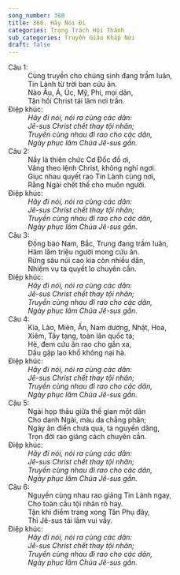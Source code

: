 ```yaml
---
song_number: 360
title: 360. Hãy Nói Đi
categories: Trọng Trách Hội Thánh
sub_categories: Truyền Giáo Khắp Nơi
draft: false
---
```

<dl><dt>Câu 1:</dt><dd data-verse="1">Cùng truyền cho chúng sinh đang trầm luân, <br/>Tin Lành từ trời ban cứu ân. <br/>Nào Âu, Á, Úc, Mỹ, Phi, mọi dân, <br/>Tận hồi Christ tái lâm nơi trần. </dd><dt>Điệp khúc:</dt><dd data-chorus="1"><em>Hãy đi nói, nói ra cùng các dân: <br/>Jê-sus Christ chết thay tội nhân; <br/>Truyền cùng nhau đi rao cho các dân, <br/>Ngày phục lâm Chúa Jê-sus gần. </em></dd><dt>Câu 2:</dt><dd data-verse="2">Nầy là thiên chức Cơ Đốc đồ ơi, <br/>Vâng theo lệnh Christ, không nghỉ ngơi. <br/>Giục nhau quyết rao Tin Lành cùng nơi, <br/>Rằng Ngài chết thế cho muôn người. </dd><dt>Điệp khúc:</dt><dd data-chorus="1"><em>Hãy đi nói, nói ra cùng các dân: <br/>Jê-sus Christ chết thay tội nhân; <br/>Truyền cùng nhau đi rao cho các dân, <br/>Ngày phục lâm Chúa Jê-sus gần. </em></dd><dt>Câu 3:</dt><dd data-verse="3">Đồng bào Nam, Bắc, Trung đang trầm luân, <br/>Hăm lăm triệu người mong cứu ân. <br/>Rừng sâu núi cao kia còn nhiều dân, <br/>Nhiệm vụ ta quyết lo chuyên cần. </dd><dt>Điệp khúc:</dt><dd data-chorus="1"><em>Hãy đi nói, nói ra cùng các dân: <br/>Jê-sus Christ chết thay tội nhân; <br/>Truyền cùng nhau đi rao cho các dân, <br/>Ngày phục lâm Chúa Jê-sus gần. </em></dd><dt>Câu 4:</dt><dd data-verse="4">Kìa, Lào, Miên, Ấn, Nam dương, Nhật, Hoa, <br/> Xiêm, Tây tạng, toàn lân quốc ta; <br/>Hè, đem cứu ân rao cho gần xa, <br/>Dầu gặp lao khổ không nại hà. </dd><dt>Điệp khúc:</dt><dd data-chorus="1"><em>Hãy đi nói, nói ra cùng các dân: <br/>Jê-sus Christ chết thay tội nhân; <br/>Truyền cùng nhau đi rao cho các dân, <br/>Ngày phục lâm Chúa Jê-sus gần. </em></dd><dt>Câu 5:</dt><dd data-verse="5">Ngài họp thâu giữa thế gian một dân <br/>Cho danh Ngài, màu da chẳng phân; <br/>Ngày ân điển chưa qua, ta nguyền dâng, <br/>Trọn đời rao giảng cách chuyên cần. </dd><dt>Điệp khúc:</dt><dd data-chorus="1"><em>Hãy đi nói, nói ra cùng các dân: <br/>Jê-sus Christ chết thay tội nhân; <br/>Truyền cùng nhau đi rao cho các dân, <br/>Ngày phục lâm Chúa Jê-sus gần. </em></dd><dt>Câu 6:</dt><dd data-verse="6">Nguyền cùng nhau rao giảng Tin Lành ngay, <br/>Cho toàn cầu tội nhân rõ hay. <br/>Tận khi điểm trang xong Tân Phụ đây, <br/>Thì Jê-sus tái lâm vui vầy. </dd><dt>Điệp khúc:</dt><dd data-chorus="1"><em>Hãy đi nói, nói ra cùng các dân: <br/>Jê-sus Christ chết thay tội nhân; <br/>Truyền cùng nhau đi rao cho các dân, <br/>Ngày phục lâm Chúa Jê-sus gần. </em></dd></dl>